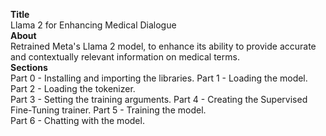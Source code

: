 <b>Title</b>
<br />
Llama 2 for Enhancing Medical Dialogue
<br />
<b>About</b>
<br />
Retrained Meta's Llama 2 model, to enhance its ability to provide accurate and contextually relevant information on medical terms.
<br />
<b>Sections</b>
<br />
Part 0 - Installing and importing the libraries. 
Part 1 - Loading the model.  
Part 2 - Loading the tokenizer.
<br />
Part 3 - Setting the training arguments. 
Part 4 - Creating the Supervised Fine-Tuning trainer. 
Part 5 - Training the model.   
Part 6 - Chatting with the model.

